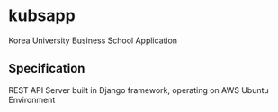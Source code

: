 # kubsapp
Korea University Business School Application

<h2>Specification</h2>

REST API Server built in Django framework, operating on AWS Ubuntu Environment
